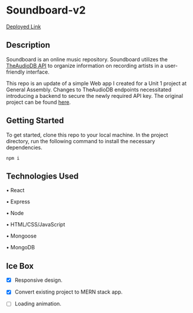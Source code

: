 # Soundboard-v2

[Deployed Link](https://sound-board-react-app.herokuapp.com/)

## Description

Soundboard is an online music repository. Soundboard utilizes the [TheAudioDB API](https://www.theaudiodb.com) to organize information on recording artists in a user-friendly interface. 

This repo is an update of a simple Web app I created for a Unit 1 project at General Assembly. Changes to TheAudioDB endpoints necessitated introducing a backend to secure the newly required API key. The original project can be found [here](https://github.com/whlong1/soundboard).


## Getting Started
To get started, clone this repo to your local machine. In the project directory, run the following command to install the necessary dependencies.
```
npm i
```

## Technologies Used

• React

• Express

• Node

• HTML/CSS/JavaScript

• Mongoose

• MongoDB


## Ice Box

- [x] Responsive design.

- [x] Convert existing project to MERN stack app.

- [ ] Loading animation.
